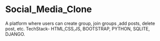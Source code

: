 # Social_Media_Clone
A platform where users can create group, join groups ,add posts, delete post, etc.
TechStack- HTML,CSS,JS, BOOTSTRAP, PYTHON, SQLITE, DJANGO.
